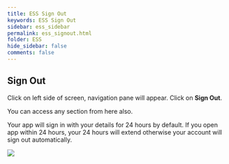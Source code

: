 ```yaml
---
title: ESS Sign Out
keywords: ESS Sign Out
sidebar: ess_sidebar
permalink: ess_signout.html
folder: ESS
hide_sidebar: false
comments: false
---
```

## Sign Out

Click on left side of screen, navigation pane will appear. Click on **Sign Out**.

You can access any section from here also.

Your app will sign in with your details for 24 hours by default. If you open app within 24 hours, your 24 hours will extend otherwise your account will sign out automatically.

![](http://docs.risersoft.com/ess/ImagesExt/image8_15.jpg)

